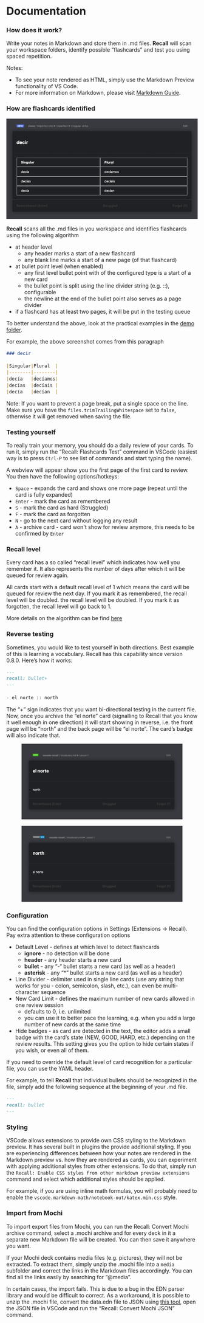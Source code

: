 # Documentation

### How does it work? <a href="#how-does-it-work" id="how-does-it-work"></a>

Write your notes in Markdown and store them in .md files. **Recall** will scan your workspace folders, identify possible “flashcards” and test you using spaced repetition.

Notes:

* To see your note rendered as HTML, simply use the Markdown Preview functionality of VS Code.
* For more information on Markdown, please visit [Markdown Guide](https://www.markdownguide.org/).

### How are flashcards identified <a href="#how-are-flashcards-identified" id="how-are-flashcards-identified"></a>

![Screenshot](.gitbook/assets/card.png)

**Recall** scans all the .md files in you workspace and identifies flashcards using the following algorithm

* at header level
  * any header marks a start of a new flashcard
  * any blank line marks a start of a new page (of that flashcard)
* at bullet point level (when enabled)
  * any first level bullet point with of the configured type is a start of a new card
  * the bullet point is split using the line divider string (e.g. ::), configurable
  * the newline at the end of the bullet point also serves as a page divider
* if a flashcard has at least two pages, it will be put in the testing queue

To better understand the above, look at the practical examples in the [demo folder](https://github.com/frenya/vscode-recall/tree/master/demo).

For example, the above screenshot comes from this paragraph

```markdown
### decir

|Singular|Plural  |
|--------|--------|
|decía   |decíamos|
|decías  |decíais |
|decía   |decían  |
```

Note: If you want to prevent a page break, put a single space on the line. Make sure you have the `files.trimTrailingWhitespace` set to `false`, otherwise it will get removed when saving the file.

### Testing yourself <a href="#testing-yourself" id="testing-yourself"></a>

To really train your memory, you should do a daily review of your cards. To run it, simply run the “Recall: Flashcards Test” command in VSCode (easiest way is to press `Ctrl-P` to see list of commands and start typing the name).

A webview will appear show you the first page of the first card to review. You then have the following options/hotkeys:

* `Space` - expands the card and shows one more page (repeat until the card is fully expanded)
* `Enter` - mark the card as remembered
* `S` - mark the card as hard (Struggled)
* `F` - mark the card as forgotten
* `N` - go to the next card without logging any result
* `A` - archive card - card won't show for review anymore, this needs to be confirmed by `Enter`

### Recall level <a href="#recall-level" id="recall-level"></a>

Every card has a so called “recall level” which indicates how well you remember it. It also represents the number of days after which it will be queued for review again.

All cards start with a default recall level of 1 which means the card will be queued for review the next day. If you mark it as remembered, the recall level will be doubled. the recall level will be doubled. If you mark it as forgotten, the recall level will go back to 1.

More details on the algorithm can be find [here](spaced-repetition.md)

### Reverse testing <a href="#reverse-testing" id="reverse-testing"></a>

Sometimes, you would like to test yourself in both directions. Best example of this is learning a vocabulary. Recall has this capability since version 0.8.0. Here’s how it works:

```markdown
---
recall: bullet+
---

- el norte :: north
```

The “+” sign indicates that you want bi-directional testing in the current file. Now, once you archive the “el norte” card (signalling to Recall that you know it well enough in one direction) it will start showing in reverse, i.e. the front page will be “north” and the back page will be “el norte”. The card’s badge will also indicate that.

<div>

<figure><img src=".gitbook/assets/before.png" alt=""><figcaption></figcaption></figure>

 

<figure><img src=".gitbook/assets/after.png" alt=""><figcaption></figcaption></figure>

</div>

### Configuration <a href="#configuration" id="configuration"></a>

You can find the configuration options in Settings (Extensions -> Recall). Pay extra attention to these configuration options

* Default Level - defines at which level to detect flashcards
  * **ignore** - no detection will be done
  * **header** - any header starts a new card
  * **bullet** - any “-“ bullet starts a new card (as well as a header)
  * **asterisk** - any “\*” bullet starts a new card (as well as a header)
* Line Divider - delimiter used in single line cards (use any string that works for you - colon, semicolon, slash, etc.), can even be multi-character sequence
* New Card Limit - defines the maximum number of new cards allowed in one review session
  * defaults to 0, i.e. unlimited
  * you can use it to better pace the learning, e.g. when you add a large number of new cards at the same time
* Hide badges - as card are detected in the text, the editor adds a small badge with the card’s state (NEW, GOOD, HARD, etc.) depending on the review results. This setting gives you the option to hide certain states if you wish, or even all of them.

If you need to override the default level of card recognition for a particular file, you can use the YAML header.

For example, to tell **Recall** that individual bullets should be recognized in the file, simply add the following sequence at the beginning of your .md file.

```markdown
---
recall: bullet
---
```

### Styling <a href="#styling" id="styling"></a>

VSCode allows extensions to provide own CSS styling to the Markdown preview. It has several built in plugins the provide additional styling. If you are experiencing differences between how your notes are rendered in the Markdown preview vs. how they are rendered as cards, you can experiment with applying additional styles from other extensions. To do that, simply run the `Recall: Enable CSS styles from other markdown preview extensions` command and select which additional styles should be applied.

For example, if you are using inline math formulas, you will probably need to enable the `vscode.markdown-math/notebook-out/katex.min.css` style.

### Import from Mochi <a href="#import-from-mochi" id="import-from-mochi"></a>

To import export files from Mochi, you can run the Recall: Convert Mochi archive command, select a .mochi archive and for every deck in it a separate new Markdown file will be created. You can then save it anywhere you want.

If your Mochi deck contains media files (e.g. pictures), they will not be extracted. To extract them, simply unzip the .mochi file into a `media` subfolder and correct the links in the Markdown files accordingly. You can find all the links easily by searching for “@media”.

In certain cases, the import fails. This is due to a bug in the EDN parser library and would be difficult to correct. As a workaround, it is possible to unzip the .mochi file, convert the data.edn file to JSON using [this tool](http://repo.tiye.me/mvc-works/edn-formatter/), open the JSON file in VSCode and run the “Recall: Convert Mochi JSON” command.
